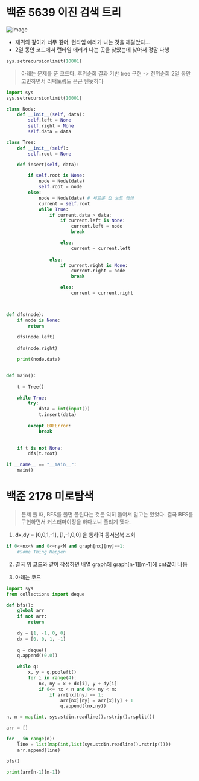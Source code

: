 # 백준 5639 이진 검색 트리

![image](https://github.com/user-attachments/assets/55ba8d21-af0b-4d59-ba04-13d409c5b632)

- 재귀의 깊이가 너무 깊어, 런타임 에러가 나는 것을 깨달았다...
- 2일 동안 코드에서 런타임 에러가 나는 곳을 찾았는데 찾아서 정말 다행
  
```python
sys.setrecursionlimit(10001)
```

> 아래는 문제를 푼 코드다.
> 후위순회 결과 기반 tree 구현 -> 전위순회
> 2일 동안 고민하면서 리팩토링도 은근 된듯하다

```python
import sys
sys.setrecursionlimit(10001)

class Node:
    def __init__(self, data):
        self.left = None
        self.right = None
        self.data = data

class Tree:
    def __init__(self):
        self.root = None

    def insert(self, data):

        if self.root is None:
            node = Node(data)
            self.root = node
        else:
            node = Node(data) # 새로운 값 노드 생성
            current = self.root
            while True:
                if current.data > data:
                    if current.left is None:
                        current.left = node
                        break

                    else:
                        current = current.left
                        
                else:
                    if current.right is None:
                        current.right = node
                        break

                    else:
                        current = current.right



def dfs(node):
    if node is None:
        return
    
    dfs(node.left)
    
    dfs(node.right)

    print(node.data)


def main():
    
    t = Tree()

    while True:
        try:
            data = int(input())
            t.insert(data)
            
        except EOFError:
            break

    
    if t is not None:
        dfs(t.root)

if __name__ == "__main__":
    main()
```

# 백준 2178 미로탐색

> 문제 풀 때, BFS를 풀면 풀린다는 것은 익히 들어서 알고는 있었다.
> 결국 BFS를 구현하면서 커스터마이징을 하다보니 풀리게 됐다.

1. dx,dy = [0,0,1,-1], [1,-1,0,0] 을 통하여 동서남북 조회
```python
if 0<=nx<N and 0<=ny<M and graph[nx][ny]==1:
    #Some Thing Happen 
```
2. 결국 위 코드와 같이 작성하면 배열 graph에 graph[n-1][m-1]에 cnt값이 나옴

3. 아래는 코드
```python
import sys
from collections import deque

def bfs():
    global arr
    if not arr:
        return
    
    dy = [1, -1, 0, 0]
    dx = [0, 0, 1, -1]
    
    q = deque()
    q.append((0,0))

    while q:
        x, y = q.popleft()
        for i in range(4):
            nx, ny = x + dx[i], y + dy[i]
            if 0<= nx < n and 0<= ny < m:
                if arr[nx][ny] == 1:
                    arr[nx][ny] = arr[x][y] + 1
                    q.append((nx,ny)) 

n, m = map(int, sys.stdin.readline().rstrip().rsplit())

arr = []

for _ in range(n):
    line = list(map(int,list(sys.stdin.readline().rstrip())))
    arr.append(line)

bfs()

print(arr[n-1][m-1])
```
